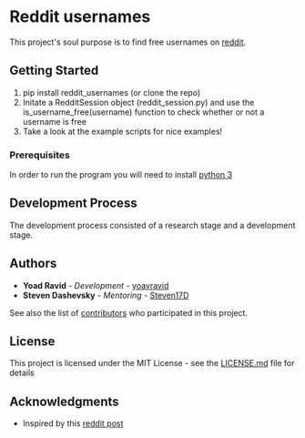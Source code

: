 # Reddit usernames

This project's soul purpose is to find free usernames on [reddit](https://www.reddit.com/).

## Getting Started

1. pip install reddit_usernames (or clone the repo)
2. Initate a RedditSession object (reddit_session.py) and use the is_username_free(username) function to check whether 
or not a username is free
3. Take a look at the example scripts for nice examples!


### Prerequisites

In order to run the program you will need to install [python 3](https://www.python.org/getit/)


## Development Process
The development process consisted of a research stage and a development stage.

## Authors

* **Yoad Ravid** - *Development* - [yoavravid](https://github.com/yoavravid)
* **Steven Dashevsky** - *Mentoring* - [Steven17D](https://github.com/Steven17D)

See also the list of [contributors](https://github.com/yoavravid/reddit_usernames/contributors) who participated in this project.

## License

This project is licensed under the MIT License - see the [LICENSE.md](LICENSE.md) file for details

## Acknowledgments

* Inspired by this [reddit post](https://www.reddit.com/r/learnprogramming/comments/8m8hl3/python_script_to_look_for_free_username_on_a/)
